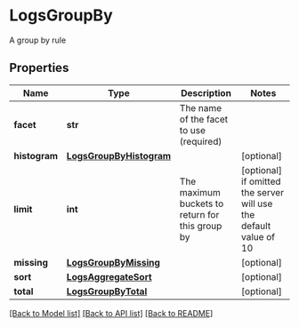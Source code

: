 # LogsGroupBy

A group by rule

## Properties
Name | Type | Description | Notes
------------ | ------------- | ------------- | -------------
**facet** | **str** | The name of the facet to use (required) | 
**histogram** | [**LogsGroupByHistogram**](LogsGroupByHistogram.md) |  | [optional] 
**limit** | **int** | The maximum buckets to return for this group by | [optional]  if omitted the server will use the default value of 10
**missing** | [**LogsGroupByMissing**](LogsGroupByMissing.md) |  | [optional] 
**sort** | [**LogsAggregateSort**](LogsAggregateSort.md) |  | [optional] 
**total** | [**LogsGroupByTotal**](LogsGroupByTotal.md) |  | [optional] 

[[Back to Model list]](README.md#documentation-for-models) [[Back to API list]](README.md#documentation-for-api-endpoints) [[Back to README]](README.md)


